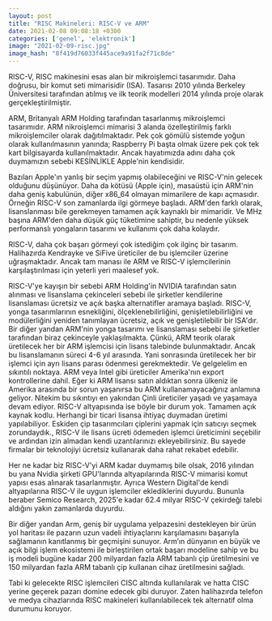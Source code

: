 ```yaml
---
layout: post
title: "RISC Makineleri: RISC-V ve ARM"
date: 2021-02-08 09:08:18 +0300
categories: ['genel', 'elektronik']
image: "2021-02-09-risc.jpg"
image_hash: "8f419d76033f445ace9a91fa2f71c8de"
---
```


RISC-V, RISC makinesini esas alan bir mikroişlemci tasarımıdır. Daha doğrusu, bir komut seti mimarisidir (ISA). Tasarısı 2010 yılında Berkeley Üniversitesi tarafından atılmış ve ilk teorik modelleri 2014 yılında proje olarak gerçekleştirilmiştir. 

ARM, Britanyalı ARM Holding tarafından tasarlanmış mikroişlemci tasarımıdır. ARM nikroişlemci mimarisi 3 alanda özelleştirilmiş farklı mikroişlemciler olarak dağıtılmaktadır. Pek çok gömülü sistemde yoğun olarak kullanılmasının yanında; Raspberry Pi başta olmak üzere pek çok tek kart bilgisayarda kullanılmaktadır. Ancak hayatımızda adını daha çok duymamızın sebebi KESİNLİKLE Apple'nin kendisidir.

Bazıları Apple'ın yanlış bir seçim yapmış olabileceğini ve RISC-V'nin gelecek olduğunu düşünüyor. Daha da kötüsü (Apple için), masaüstü için ARM'nin daha geniş kabulünün, diğer x86_64 olmayan mimarilere de kapı açmasıdır. Örneğin RISC-V son zamanlarda ilgi görmeye başladı. ARM'den farklı olarak, lisanslanması bile gerekmeyen tamamen açık kaynaklı bir mimaridir. Ve MHz başına ARM'den daha düşük güç tüketimine sahiptir, bu nedenle yüksek performanslı yongaların tasarımı ve kullanımı çok daha kolaydır.

RISC-V, daha çok başarı görmeyi çok istediğim çok ilginç bir tasarım. Halihazırda Kendrayke ve SiFive üreticiler de bu işlemciler üzerine uğraşmaktadır. Ancak tam manası ile ARM ve RISC-V işlemcilerinin karşılaştırılması için yeterli yeri maalesef yok. 

RISC-V'ye kayışın bir sebebi ARM Holding'in NVIDIA tarafından satın alınması ve lisanslama çekinceleri sebebi ile şirketler kendilerine lisanslaması ücretsiz ve açık başka alternatifler aramaya başladı. RISC-V, yonga tasarımlarının esnekliğini, ölçeklenebilirliğini, genişletilebilirliğini ve modülerliğini yeniden tanımlayan ücretsiz, açık ve genişletilebilir bir ISA'dır. Bir diğer yandan ARM'nin yonga tasarımı ve lisanslaması sebebi ile şirketler tarafından biraz çekinceyle yaklaşılmakta. Çünkü, ARM teorik olarak üretilecek her bir ARM işlemcisi için lisans talebinde bulunmaktadır. Ancak bu lisanslamanın süreci 4-6 yıl arasında. Yani sonrasında üretilecek her bir işlemci için ayrı lisans parası ödenmesi gerekmektedir. Ve gelgelelim en sıkıntılı noktaya. ARM veya Intel gibi üreticiler Amerika'nın export kontrollerine dahil. Eğer ki ARM lisansı satın aldıktan sonra ülkeniz ile Amerika arasında bir sorun yaşanırsa bu ARM kullanamayacağınız anlamına geliyor. Nitekim bu sıkıntıyı en yakından Çinli üreticiler yaşadı ve yaşamaya devam ediyor. RISC-V altyapısında ise böyle bir durum yok. Tamamen açık kaynak kodlu. Herhangi bir ticari lisansa ihtiyaç duymadan üretimi yapılabiliyor. Eskiden çip tasarımcıları çiplerini yapmak için satıcıyı seçmek zorundaydık., RISC-V ile lisans ücreti ödemeden işlemci üreticimini seçebilir ve ardından izin almadan kendi uzantılarınızı ekleyebilirsiniz. Bu sayede firmalar bir teknolojiyi ücretsiz kullanarak daha rahat rekabet edebilir.

Her ne kadar biz RISC-V'yi ARM kadar duymamış bile olsak, 2016 yılından bu yana Nvidia şirketi GPU'larında altyapılarında RISC-V mimarisi komut yapısı esas alınarak tasarlanmıştır. Ayrıca Western Digital'de kendi altyapılarına RISC-V ile uygun işlemciler eklediklerini duyurdu. Bununla beraber Semico Research, 2025'e kadar 62.4 milyar RISC-V çekirdeği talebi aldığını yakın zamanlarda duyurdu.

Bir diğer yandan Arm, geniş bir uygulama yelpazesini destekleyen bir ürün yol haritası ile pazarın uzun vadeli ihtiyaçlarını karşılamasını başarıyla sağlamanın kanıtlanmış bir geçmişini sunuyor. Arm’ın dünyanın en büyük ve açık bilgi işlem ekosistemi ile birleştirilen ortak başarı modeline sahip ve bu iş modeli bugüne kadar 200 milyardan fazla ARM tabanlı çip üretilmesini ve 150 milyardan fazla ARM tabanlı çip kullanan cihaz üretilmesini sağladı.

Tabi ki gelecekte RISC işlemcileri CISC altında kullanılarak ve hatta CISC yerine geçerek pazarı domine edecek gibi duruyor. Zaten halihazırda telefon ve medya cihazlarında RISC makineleri kullanılabilecek tek alternatif olma durumunu koruyor. 